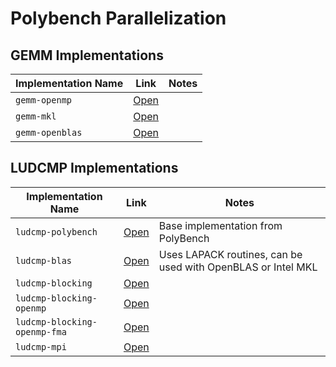 # Polybench Parallelization

## GEMM Implementations

|Implementation Name|Link|Notes|
|---|---|---|
|`gemm-openmp`|[Open](https://github.com/fabianboesiger/PolyBenchC-4.2.1/blob/georg/shared/gemm.h)|
|`gemm-mkl`|[Open](https://github.com/fabianboesiger/PolyBenchC-4.2.1/blob/mkl/linear-algebra/blas/gemm/gemm.c)||
|`gemm-openblas`|[Open](https://github.com/fabianboesiger/PolyBenchC-4.2.1/blob/openblas/linear-algebra/blas/gemm/gemm.c)||

## LUDCMP Implementations

|Implementation Name|Link|Notes|
|---|---|---|
|`ludcmp-polybench`|[Open](https://github.com/fabianboesiger/PolyBenchC-4.2.1/blob/master/linear-algebra/solvers/ludcmp/ludcmp.c)|Base implementation from PolyBench|
|`ludcmp-blas`|[Open](https://github.com/fabianboesiger/PolyBenchC-4.2.1/blob/master/linear-algebra/solvers/ludcmp/ludcmp-blas.c)|Uses LAPACK routines, can be used with OpenBLAS or Intel MKL|
|`ludcmp-blocking`|[Open](https://github.com/fabianboesiger/PolyBenchC-4.2.1/blob/master/linear-algebra/solvers/ludcmp/ludcmp-blocking.c)||
|`ludcmp-blocking-openmp`|[Open](https://github.com/fabianboesiger/PolyBenchC-4.2.1/blob/master/linear-algebra/solvers/ludcmp/ludcmp-blocking-openmp.c)||
|`ludcmp-blocking-openmp-fma`|[Open](https://github.com/fabianboesiger/PolyBenchC-4.2.1/blob/master/linear-algebra/solvers/ludcmp/ludcmp-blocking-openmp-fma.c)||
|`ludcmp-mpi`|[Open](https://github.com/fabianboesiger/PolyBenchC-4.2.1/blob/georg/shared/lu.h)|
